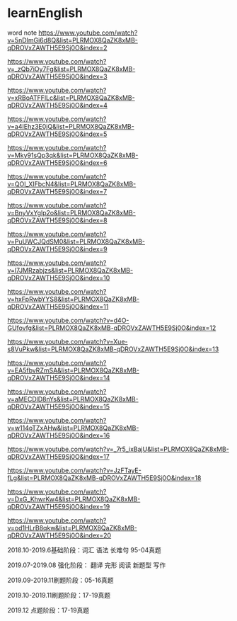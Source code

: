 # learnEnglish
word note
https://www.youtube.com/watch?v=5nDImGi6d8Q&list=PLRMOX8QaZK8xMB-qDROVxZAWTH5E9Sj0O&index=2

https://www.youtube.com/watch?v=_zQb7iOy7Fg&list=PLRMOX8QaZK8xMB-qDROVxZAWTH5E9Sj0O&index=3

https://www.youtube.com/watch?v=xRBoATFFlLc&list=PLRMOX8QaZK8xMB-qDROVxZAWTH5E9Sj0O&index=4

https://www.youtube.com/watch?v=a4IEhz3E0jQ&list=PLRMOX8QaZK8xMB-qDROVxZAWTH5E9Sj0O&index=5

https://www.youtube.com/watch?v=Mky91sQp3qk&list=PLRMOX8QaZK8xMB-qDROVxZAWTH5E9Sj0O&index=6

https://www.youtube.com/watch?v=QOl_XIFbcN4&list=PLRMOX8QaZK8xMB-qDROVxZAWTH5E9Sj0O&index=7

https://www.youtube.com/watch?v=BnyVxYglp2o&list=PLRMOX8QaZK8xMB-qDROVxZAWTH5E9Sj0O&index=8

https://www.youtube.com/watch?v=PuUWCJQdSM0&list=PLRMOX8QaZK8xMB-qDROVxZAWTH5E9Sj0O&index=9

https://www.youtube.com/watch?v=l7JMRzabjzs&list=PLRMOX8QaZK8xMB-qDROVxZAWTH5E9Sj0O&index=10

https://www.youtube.com/watch?v=hxFpRwbYYS8&list=PLRMOX8QaZK8xMB-qDROVxZAWTH5E9Sj0O&index=11

https://www.youtube.com/watch?v=d4O-GUfovfg&list=PLRMOX8QaZK8xMB-qDROVxZAWTH5E9Sj0O&index=12

https://www.youtube.com/watch?v=Xue-s8VuPkw&list=PLRMOX8QaZK8xMB-qDROVxZAWTH5E9Sj0O&index=13

https://www.youtube.com/watch?v=EA5fbvRZmSA&list=PLRMOX8QaZK8xMB-qDROVxZAWTH5E9Sj0O&index=14

https://www.youtube.com/watch?v=aMECDlD8nYs&list=PLRMOX8QaZK8xMB-qDROVxZAWTH5E9Sj0O&index=15

https://www.youtube.com/watch?v=w114oTZxAHw&list=PLRMOX8QaZK8xMB-qDROVxZAWTH5E9Sj0O&index=16

https://www.youtube.com/watch?v=_7r5_ixBajU&list=PLRMOX8QaZK8xMB-qDROVxZAWTH5E9Sj0O&index=17

https://www.youtube.com/watch?v=JzFTayE-fLg&list=PLRMOX8QaZK8xMB-qDROVxZAWTH5E9Sj0O&index=18

https://www.youtube.com/watch?v=DxG_KhwrKw4&list=PLRMOX8QaZK8xMB-qDROVxZAWTH5E9Sj0O&index=19

https://www.youtube.com/watch?v=od1HLrB8qkw&list=PLRMOX8QaZK8xMB-qDROVxZAWTH5E9Sj0O&index=20

2018.10-2019.6基础阶段：词汇 语法 长难句 95-04真题

2019.07-2019.08 强化阶段： 翻译 完形 阅读 新题型 写作

2019.09-2019.11刷题阶段：05-16真题

2019.10-2019.11刷题阶段：17-19真题

2019.12 点题阶段：17-19真题

